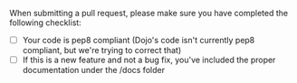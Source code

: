 When submitting a pull request, please make sure you have completed the following checklist:

- [ ] Your code is pep8 compliant (Dojo's code isn't currently pep8 compliant, but we're trying to correct that)
- [ ] If this is a new feature and not a bug fix, you've included the proper documentation under the /docs folder
